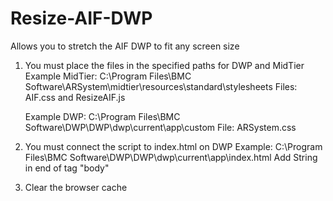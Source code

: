 # Resize-AIF-DWP
Allows you to stretch the AIF DWP to fit any screen size

1. You must place the files in the specified paths for DWP and MidTier
   Example MidTier:
   C:\Program Files\BMC Software\ARSystem\midtier\resources\standard\stylesheets
   Files: AIF.css and ResizeAIF.js
   
   Example DWP:
   C:\Program Files\BMC Software\DWP\DWP\dwp\current\app\custom
   File: ARSystem.css
   
2. You must connect the script to index.html on DWP
  Example: C:\Program Files\BMC Software\DWP\DWP\dwp\current\app\index.html
  Add String in end of tag "body" <script src="custom/ResizeAIF.js"></script>
  
3. Clear the browser cache
